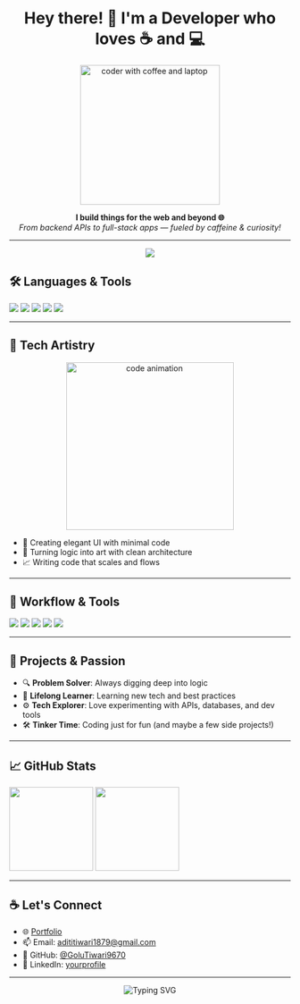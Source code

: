 <h1 align="center">Hey there! 👋 I'm a Developer who loves ☕ and 💻</h1>

<p align="center">
  <img src="https://i.pinimg.com/originals/62/c3/f8/62c3f838c49318e9a9dbb6f23c5d62f1.gif" width="250" alt="coder with coffee and laptop"/>
</p>

<p align="center">
  <b>I build things for the web and beyond 🌐</b><br/>
  <i>From backend APIs to full-stack apps — fueled by caffeine & curiosity!</i>
</p>

---

<p align="center">
<img src="https://camo.githubusercontent.com/3062370f5f3229c5c904dce34c0f15a327a987bff566135acb6b562adfea885f/68747470733a2f2f6d69726f2e6d656469756d2e636f6d2f76322f726573697a653a6669743a313336302f312a564f4e39674854727a65485a624866587371667a45412e676966"/>

## 🛠️ Languages & Tools

<p align="left">
  <img src="https://img.shields.io/badge/Python-3776AB?style=for-the-badge&logo=python&logoColor=white"/>
  <img src="https://img.shields.io/badge/C-00599C?style=for-the-badge&logo=c&logoColor=white"/>
  <img src="https://img.shields.io/badge/Java-007396?style=for-the-badge&logo=java&logoColor=white"/>
  <img src="https://img.shields.io/badge/PHP-777BB4?style=for-the-badge&logo=php&logoColor=white"/>
  <img src="https://img.shields.io/badge/Node.js-339933?style=for-the-badge&logo=nodedotjs&logoColor=white"/>
</p>


---


## 🎨 Tech Artistry

<p align="center">
  <img src="https://media.giphy.com/media/qgQUggAC3Pfv687qPC/giphy.gif" width="300" alt="code animation"/>
</p>

- 🎨 Creating elegant UI with minimal code
- 🌌 Turning logic into art with clean architecture
- 📈 Writing code that scales and flows

---

## 🔄 Workflow & Tools

<p align="left">
  <img src="https://img.shields.io/badge/VSCODE-007ACC?style=for-the-badge&logo=visual-studio-code&logoColor=white"/>
  <img src="https://img.shields.io/badge/GIT-F05032?style=for-the-badge&logo=git&logoColor=white"/>
  <img src="https://img.shields.io/badge/POSTMAN-FF6C37?style=for-the-badge&logo=postman&logoColor=white"/>
  <img src="https://img.shields.io/badge/FIGMA-F24E1E?style=for-the-badge&logo=figma&logoColor=white"/>
  <img src="https://img.shields.io/badge/TERMINAL-000000?style=for-the-badge&logo=windows-terminal&logoColor=white"/>
</p>

---

## 🔧 Projects & Passion

- 🔍 **Problem Solver**: Always digging deep into logic
- 🌱 **Lifelong Learner**: Learning new tech and best practices
- ⚙️ **Tech Explorer**: Love experimenting with APIs, databases, and dev tools
- 🛠️ **Tinker Time**: Coding just for fun (and maybe a few side projects!)

---

## 📈 GitHub Stats

<p align="left">
  <img src="https://github-readme-stats.vercel.app/api?username=GoluTiwari9670&show_icons=true&theme=tokyonight" height="150"/>
  <img src="https://github-readme-stats.vercel.app/api/top-langs/?username=GoluTiwari9670&layout=compact&theme=tokyonight" height="150"/>
</p>

---

## ☕ Let's Connect

- 🌐 [Portfolio](https://your-portfolio-link.com)
- 📫 Email: adititiwari1879@gmail.com
- 🐙 GitHub: [@GoluTiwari9670](https://github.com/GoluTiwari9670)
- 💼 LinkedIn: [yourprofile](https://linkedin.com/in/yourprofile)

---

<p align="center">
  <img src="https://readme-typing-svg.herokuapp.com?font=Fira+Code&duration=3000&pause=1000&color=F7F7F7&center=true&vCenter=true&width=435&lines=Happy+Coding!;Thanks+for+visiting!;Drop+a+star+%F0%9F%8C%9F" alt="Typing SVG"/>
</p>
